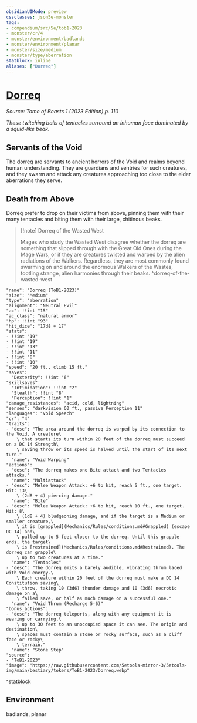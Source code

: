 ```yaml
---
obsidianUIMode: preview
cssclasses: json5e-monster
tags:
- compendium/src/5e/tob1-2023
- monster/cr/4
- monster/environment/badlands
- monster/environment/planar
- monster/size/medium
- monster/type/aberration
statblock: inline
aliases: ["Dorreq"]
---
```

# [Dorreq](Mechanics\bestiary\aberration/dorreq-tob1-2023.md)
*Source: Tome of Beasts 1 (2023 Edition) p. 110*  

*These twitching balls of tentacles surround an inhuman face dominated by a squid-like beak.*

## Servants of the Void

The dorreq are servants to ancient horrors of the Void and realms beyond human understanding. They are guardians and sentries for such creatures, and they swarm and attack any creatures approaching too close to the elder aberrations they serve.

## Death from Above

Dorreq prefer to drop on their victims from above, pinning them with their many tentacles and biting them with their large, chitinous beaks.

> [!note] Dorreq of the Wasted West
> 
> Mages who study the Wasted West disagree whether the dorreq are something that slipped through with the Great Old Ones during the Mage Wars, or if they are creatures twisted and warped by the alien radiations of the Walkers. Regardless, they are most commonly found swarming on and around the enormous Walkers of the Wastes, tootling strange, alien harmonies through their beaks.
^dorreq-of-the-wasted-west

```statblock
"name": "Dorreq (ToB1-2023)"
"size": "Medium"
"type": "aberration"
"alignment": "Neutral Evil"
"ac": !!int "15"
"ac_class": "natural armor"
"hp": !!int "93"
"hit_dice": "17d8 + 17"
"stats":
- !!int "19"
- !!int "19"
- !!int "13"
- !!int "11"
- !!int "8"
- !!int "10"
"speed": "20 ft., climb 15 ft."
"saves":
  "Dexterity": !!int "6"
"skillsaves":
  "Intimidation": !!int "2"
  "Stealth": !!int "8"
  "Perception": !!int "1"
"damage_resistances": "acid, cold, lightning"
"senses": "darkvision 60 ft., passive Perception 11"
"languages": "Void Speech"
"cr": "4"
"traits":
- "desc": "The area around the dorreq is warped by its connection to the Void. A creature\
    \ that starts its turn within 20 feet of the dorreq must succeed on a DC 14 Strength\
    \ saving throw or its speed is halved until the start of its next turn."
  "name": "Void Warping"
"actions":
- "desc": "The dorreq makes one Bite attack and two Tentacles attacks."
  "name": "Multiattack"
- "desc": "Melee Weapon Attack: +6 to hit, reach 5 ft., one target. Hit: 13\
    \ (2d8 + 4) piercing damage."
  "name": "Bite"
- "desc": "Melee Weapon Attack: +6 to hit, reach 10 ft., one target. Hit: 8\
    \ (1d8 + 4) bludgeoning damage, and if the target is a Medium or smaller creature,\
    \ it is [grappled](Mechanics/Rules/conditions.md#Grappled) (escape DC 14) and\
    \ pulled up to 5 feet closer to the dorreq. Until this grapple ends, the target\
    \ is [restrained](Mechanics/Rules/conditions.md#Restrained). The dorreq can grapple\
    \ up to two creatures at a time."
  "name": "Tentacles"
- "desc": "The dorreq emits a barely audible, vibrating thrum laced with Void energy.\
    \ Each creature within 20 feet of the dorreq must make a DC 14 Constitution saving\
    \ throw, taking 10 (3d6) thunder damage and 10 (3d6) necrotic damage on a\
    \ failed save, or half as much damage on a successful one."
  "name": "Void Thrum (Recharge 5-6)"
"bonus_actions":
- "desc": "The dorreq teleports, along with any equipment it is wearing or carrying,\
    \ up to 30 feet to an unoccupied space it can see. The origin and destination\
    \ spaces must contain a stone or rocky surface, such as a cliff face or rocky\
    \ terrain."
  "name": "Stone Step"
"source":
- "ToB1-2023"
"image": "https://raw.githubusercontent.com/5etools-mirror-3/5etools-img/main/bestiary/tokens/ToB1-2023/Dorreq.webp"
```
^statblock

## Environment

badlands, planar